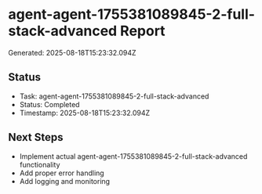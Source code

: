 # agent-agent-1755381089845-2-full-stack-advanced Report

Generated: 2025-08-18T15:23:32.094Z

## Status
- Task: agent-agent-1755381089845-2-full-stack-advanced
- Status: Completed
- Timestamp: 2025-08-18T15:23:32.094Z

## Next Steps
- Implement actual agent-agent-1755381089845-2-full-stack-advanced functionality
- Add proper error handling
- Add logging and monitoring
